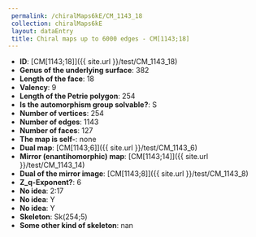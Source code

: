 ```yaml
--- 
 permalink: /chiralMaps6kE/CM_1143_18 
 collection: chiralMaps6kE
 layout: dataEntry
 title: Chiral maps up to 6000 edges - CM[1143;18]
---
```


- **ID**: [CM[1143;18]]({{ site.url }}/test/CM_1143_18)
- **Genus of the underlying surface**: 382
- **Length of the face**: 18
- **Valency**: 9
- **Length of the Petrie polygon**: 254
- **Is the automorphism group solvable?**: S
- **Number of vertices**: 254
- **Number of edges**: 1143
- **Number of faces**: 127
- **The map is self-**: none
- **Dual map**: [CM[1143;6]]({{ site.url }}/test/CM_1143_6)
- **Mirror (enantihomorphic) map**: [CM[1143;14]]({{ site.url }}/test/CM_1143_14)
- **Dual of the mirror image**: [CM[1143;8]]({{ site.url }}/test/CM_1143_8)
- **Z_q-Exponent?**: 6
- **No idea**:  2:17
- **No idea**: Y
- **No idea**: Y
- **Skeleton**: Sk(254;5)
- **Some other kind of skeleton**: nan
